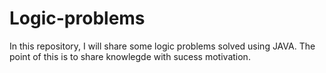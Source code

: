 # Logic-problems
In this repository, I will share some logic problems solved using JAVA. The point of this  is to share knowlegde with sucess motivation.
